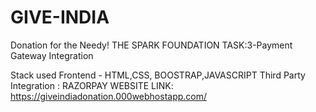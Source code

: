 # GIVE-INDIA
Donation for the Needy!
THE SPARK FOUNDATION
TASK:3-Payment Gateway Integration

Stack used 
Frontend - HTML,CSS, BOOSTRAP,JAVASCRIPT
Third Party Integration : RAZORPAY
WEBSITE LINK: https://giveindiadonation.000webhostapp.com/
